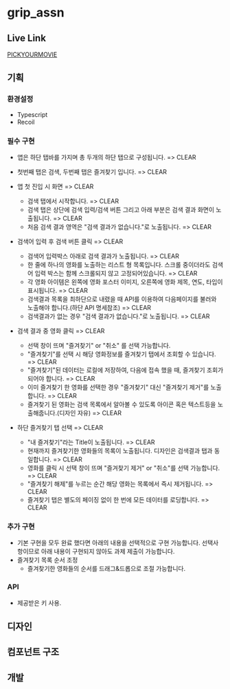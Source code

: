 # grip_assn

## Live Link

[PICKYOURMOVIE](https://sage-lily-e2cde4.netlify.app/)

## 기획

### 환경설정

- Typescript
- Recoil

### 필수 구현

- 앱은 하단 탭바를 가지며 총 두개의 하단 탭으로 구성됩니다. => CLEAR

- 첫번째 탭은 검색, 두번째 탭은 즐겨찾기 입니다. => CLEAR

- 앱 첫 진입 시 화면 => CLEAR

  - 검색 탭에서 시작합니다. => CLEAR
  - 검색 탭은 상단에 검색 입력/검색 버튼 그리고 아래 부분은 검색 결과 화면이 노출됩니다. => CLEAR
  - 처음 검색 결과 영역은 "검색 결과가 없습니다."로 노출됩니다. => CLEAR

- 검색어 입력 후 검색 버튼 클릭 => CLEAR

  - 검색어 입력박스 아래로 검색 결과가 노출됩니다. => CLEAR
  - 한 줄에 하나의 영화를 노출하는 리스트 형 목록입니다. 스크롤 중이더라도 검색어 입력 박스는 함께 스크롤되지 않고 고정되어있습니다. => CLEAR
  - 각 영화 아이템은 왼쪽에 영화 포스터 이미지, 오른쪽에 영화 제목, 연도, 타입이 표시됩니다. => CLEAR
  - 검색결과 목록을 최하단으로 내렸을 때 API를 이용하여 다음페이지를 불러와 노출해야 합니다.(하단 API 명세참조) => CLEAR
  - 검색결과가 없는 경우 "검색 결과가 없습니다."로 노출됩니다. => CLEAR

- 검색 결과 중 영화 클릭 => CLEAR

  - 선택 창이 뜨며 "즐겨찾기" or "취소" 를 선택 가능합니다.
  - "즐겨찾기"를 선택 시 해당 영화정보를 즐겨찾기 탭에서 조회할 수 있습니다. => CLEAR
  - "즐겨찾기"된 데이터는 로컬에 저장하여, 다음에 접속 했을 때, 즐겨찾기 조회가 되어야 합니다. => CLEAR
  - 이미 즐겨찾기 한 영화를 선택한 경우 "즐겨찾기" 대신 "즐겨찾기 제거"를 노출합니다. => CLEAR
  - 즐겨찾기 된 영화는 검색 목록에서 알아볼 수 있도록 아이콘 혹은 텍스트등을 노출해줍니다.(디자인 자유) => CLEAR

- 하단 즐겨찾기 탭 선택 => CLEAR

  - "내 즐겨찾기"라는 Title이 노출됩니다. => CLEAR
  - 현재까지 즐겨찾기한 영화들의 목록이 노출됩니다. 디자인은 검색결과 탭과 동일합니다. => CLEAR
  - 영화를 클릭 시 선택 창이 뜨며 "즐겨찾기 제거" or "취소"를 선택 가능합니다. => CLEAR
  - "즐겨찾기 해제"를 누르는 순간 해당 영화는 목록에서 즉시 제거됩니다. => CLEAR
  - 즐겨찾기 탭은 별도의 페이징 없이 한 번에 모든 데이터를 로딩합니다. => CLEAR

### 추가 구현

- 기본 구현을 모두 완료 했다면 아래의 내용을 선택적으로 구현 가능합니다. 선택사항이므로 아래 내용이 구현되지 않아도 과제 제출이 가능합니다.
- 즐겨찾기 목록 순서 조정
  - 즐겨찾기한 영화들의 순서를 드래그&드롭으로 조절 가능합니다.

### API

- 제공받은 키 사용.

## 디자인

## 컴포넌트 구조

## 개발
